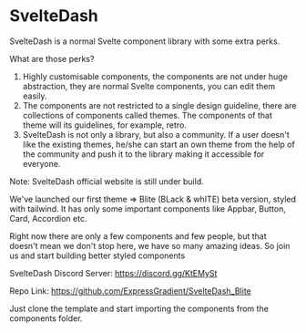 # SvelteDash
SvelteDash is a normal Svelte component library with some extra perks.

What are those perks?
1. Highly customisable components, the components are not under huge abstraction, they are normal Svelte components, you can edit them easily.
2. The components are not restricted to a single design guideline, there are collections of components called themes. The components of that theme will its guidelines, for example, retro.
3. SvelteDash is not only a library, but also a community. If a user doesn't like the existing themes, he/she can start an own theme from the help of the community and push it to the library making it accessible for everyone.

Note: SvelteDash official website is still under build.

We've launched our first theme => Blite (BLack & whITE) beta version, styled with tailwind. It has only some important components like Appbar, Button, Card, Accordion etc.

Right now there are only a few components and few people, but that doesn't mean we don't stop here, we have so many amazing ideas. So join us and start building better styled components

SvelteDash Discord Server: https://discord.gg/KtEMySt

Repo Link: https://github.com/ExpressGradient/SvelteDash_Blite

Just clone the template and start importing the components from the components folder.
